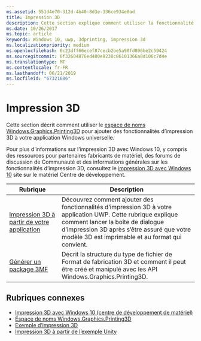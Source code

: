 ```yaml
---
ms.assetid: 551d4e70-312d-4b40-8d3e-336ce934e0ad
title: Impression 3D
description: Cette section explique comment utiliser la fonctionnalité d’impression 3D dans votre application Windows universelle.
ms.date: 10/26/2017
ms.topic: article
keywords: Windows 10, uwp, 3dprinting, impression 3d
ms.localizationpriority: medium
ms.openlocfilehash: 6c23dff66ecef87cecb2be5a90fd896be2c59424
ms.sourcegitcommit: 6f32604876ed480e8238c86101366a8d106c7d4e
ms.translationtype: MT
ms.contentlocale: fr-FR
ms.lasthandoff: 06/21/2019
ms.locfileid: "67321686"
---
```

# <a name="3d-printing"></a>Impression 3D


Cette section décrit comment utiliser le [espace de noms Windows.Graphics.Printing3D](https://docs.microsoft.com/uwp/api/windows.graphics.printing3d) pour ajouter des fonctionnalités d’impression 3D à votre application Windows universelle.  

Pour plus d’informations sur l’impression 3D avec Windows 10, y compris des ressources pour partenaires fabricants de matériel, des forums de discussion de Communauté et des informations générales sur les fonctionnalités d’impression 3D, consultez le [impression 3D avec Windows 10](https://developer.microsoft.com/windows/hardware/3d-print/windows-3d-printing) site sur le matériel Centre de développement.

| Rubrique | Description |
|-------|-------------|
| [Impression 3D à partir de votre application](3d-print-from-app.md) | Découvrez comment ajouter des fonctionnalités d’impression 3D à votre application UWP. Cette rubrique explique comment lancer la boîte de dialogue d’impression 3D après s’être assuré que votre modèle 3D est imprimable et au format qui convient. |
| [Générer un package 3MF](generate-3mf.md) | Décrit la structure du type de fichier de Format de fabrication 3D et comment il peut être créé et manipulé avec les API Windows.Graphics.Printing3D. |

## <a name="related-topics"></a>Rubriques connexes

* [Impression 3D avec Windows 10 (centre de développement de matériel)](https://developer.microsoft.com/windows/hardware/3d-print/windows-3d-printing)
* [Espace de noms Windows.Graphics.Printing3D](https://docs.microsoft.com/uwp/api/windows.graphics.printing3d)
* [Exemple d’impression 3D](https://github.com/Microsoft/Windows-universal-samples/tree/master/Samples/3DPrinting)
* [Impression 3D à partir de l’exemple Unity](https://github.com/Microsoft/Windows-universal-samples/tree/master/Samples/3DPrintingFromUnity)

 

